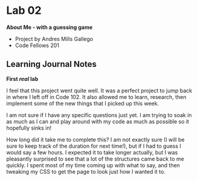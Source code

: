 # Lab 02

**About Me - with a guessing game**

 - Project by Andres Mills Gallego
 - Code Fellows 201

## Learning Journal Notes

**First _real_ lab**

I feel that this project went quite well.  It was a perfect project to jump back in where I left off in Code 102.  It also allowed me to learn, research, then implement some of the new things that I picked up this week.  

I am not sure if I have any specific questions just yet.  I am trying to soak in as much as I can and play around with my code as much as possible so it hopefully sinks in!

How long did it take me to complete this?  I am not exactly sure (I will be sure to keep track of the duration for next time!), but if I had to guess I would say a few hours.  I expected it to take longer actually, but I was pleasantly surprised to see that a lot of the structures came back to me quickly.  I spent most of my time coming up with what to say, and then tweaking my CSS to get the page to look just how I wanted it to.

